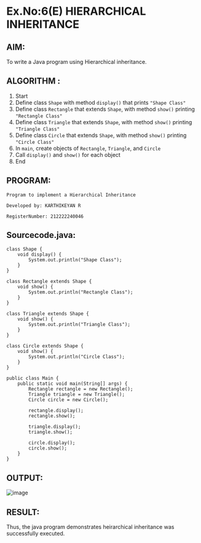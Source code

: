 # Ex.No:6(E)  HIERARCHICAL INHERITANCE

## AIM:
To write a Java program using Hierarchical inheritance.

## ALGORITHM :

1. Start
2. Define class `Shape` with method `display()` that prints `"Shape Class"`
3. Define class `Rectangle` that extends `Shape`, with method `show()` printing `"Rectangle Class"`
4. Define class `Triangle` that extends `Shape`, with method `show()` printing `"Triangle Class"`
5. Define class `Circle` that extends `Shape`, with method `show()` printing `"Circle Class"`
6. In `main`, create objects of `Rectangle`, `Triangle`, and `Circle`
7. Call `display()` and `show()` for each object
8. End

## PROGRAM:
```
Program to implement a Hierarchical Inheritance

Developed by: KARTHIKEYAN R

RegisterNumber: 212222240046
```
## Sourcecode.java:

```
class Shape {
    void display() {
        System.out.println("Shape Class");
    }
}

class Rectangle extends Shape {
    void show() {
        System.out.println("Rectangle Class");
    }
}

class Triangle extends Shape {
    void show() {
        System.out.println("Triangle Class");
    }
}

class Circle extends Shape {
    void show() {
        System.out.println("Circle Class");
    }
}

public class Main {
    public static void main(String[] args) {
        Rectangle rectangle = new Rectangle();
        Triangle triangle = new Triangle();
        Circle circle = new Circle();

        rectangle.display();
        rectangle.show();

        triangle.display();
        triangle.show();

        circle.display();
        circle.show();
    }
}

```

## OUTPUT:
![image](https://github.com/user-attachments/assets/18f0c4ac-f402-4a0a-97e7-5f5e7cf7a973)


## RESULT:

Thus, the java program demonstrates heirarchical inheritance was successfully executed.
